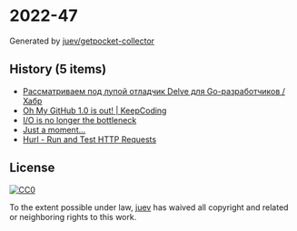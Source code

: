 # 2022-47

Generated by [juev/getpocket-collector](https://github.com/juev/getpocket-collector)

## History (5 items)

- [Рассматриваем под лупой отладчик Delve для Go-разработчиков / Хабр](https://habr.com/ru/companies/ozontech/articles/701198/)
- [Oh My GitHub 1.0 is out! | KeepCoding](https://en.liujiacai.net/2022/11/26/oh-my-github-1-0/)
- [I/O is no longer the bottleneck](https://benhoyt.com/writings/io-is-no-longer-the-bottleneck/)
- [Just a moment...](https://medium.com/@kris-nova/experimenting-with-federation-and-migrating-accounts-eae61a688c3c)
- [Hurl - Run and Test HTTP Requests](https://hurl.dev/index.html)

## License

[![CC0](https://mirrors.creativecommons.org/presskit/buttons/88x31/svg/cc-zero.svg)](https://creativecommons.org/publicdomain/zero/1.0/)

To the extent possible under law, [juev](https://github.com/juev) has waived all copyright and related or neighboring rights to this work.
